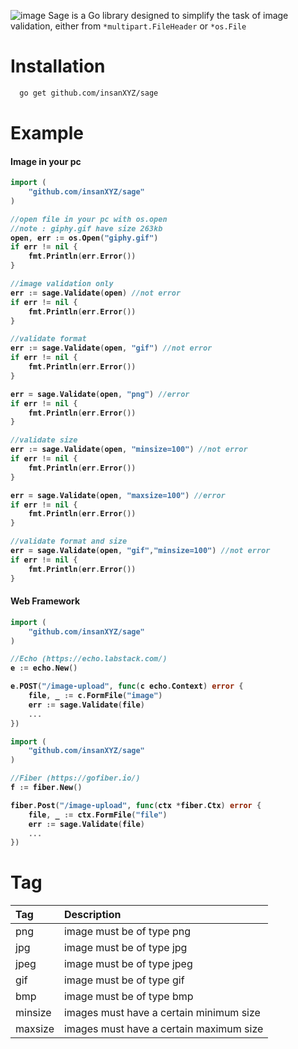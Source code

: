 ![image](./sage.png)
Sage is a Go library designed to simplify the task of image validation, either from `*multipart.FileHeader` or `*os.File` 

# Installation
```sh
  go get github.com/insanXYZ/sage
```

# Example

#### <b>Image in your pc
```go
import (
    "github.com/insanXYZ/sage"
)

//open file in your pc with os.open
//note : giphy.gif have size 263kb
open, err := os.Open("giphy.gif")
if err != nil {
    fmt.Println(err.Error())
}

//image validation only
err := sage.Validate(open) //not error
if err != nil {
    fmt.Println(err.Error())
}

//validate format 
err := sage.Validate(open, "gif") //not error
if err != nil {
    fmt.Println(err.Error())
}

err = sage.Validate(open, "png") //error
if err != nil {
    fmt.Println(err.Error())
}

//validate size
err := sage.Validate(open, "minsize=100") //not error
if err != nil {
    fmt.Println(err.Error())
}

err = sage.Validate(open, "maxsize=100") //error
if err != nil {
    fmt.Println(err.Error())
}

//validate format and size
err = sage.Validate(open, "gif","minsize=100") //not error
if err != nil {
    fmt.Println(err.Error())
}
```
#### <b>Web Framework
```go
import (
    "github.com/insanXYZ/sage"
)

//Echo (https://echo.labstack.com/)
e := echo.New()

e.POST("/image-upload", func(c echo.Context) error {
    file, _ := c.FormFile("image")
    err := sage.Validate(file)
    ...
})
```
```go
import (
    "github.com/insanXYZ/sage"
)

//Fiber (https://gofiber.io/)
f := fiber.New()

fiber.Post("/image-upload", func(ctx *fiber.Ctx) error {
    file, _ := ctx.FormFile("file")
    err := sage.Validate(file)
    ...
})
```

# Tag

| Tag     | Description                             |
|:--------|:----------------------------------------|
| png     | image must be of type png               |
| jpg     | image must be of type jpg               |
| jpeg    | image must be of type jpeg              |
| gif     | image must be of type gif               |
| bmp     | image must be of type bmp               |
| minsize | images must have a certain minimum size |
| maxsize | images must have a certain maximum size |
